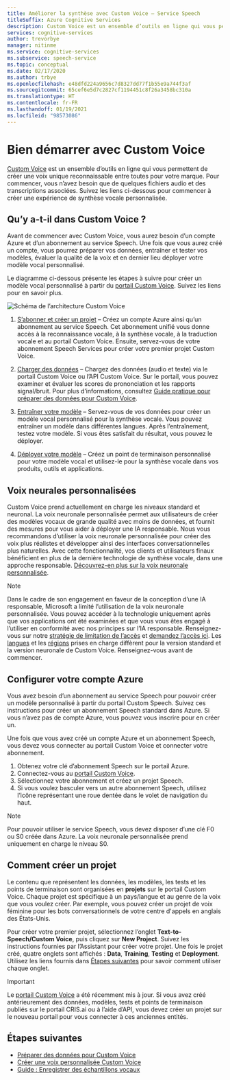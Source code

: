 ```yaml
---
title: Améliorer la synthèse avec Custom Voice – Service Speech
titleSuffix: Azure Cognitive Services
description: Custom Voice est un ensemble d’outils en ligne qui vous permet de créer une voix unique reconnaissable entre toutes pour votre marque. Pour commencer, vous n’avez besoin que de quelques fichiers audio et des transcriptions associées. Suivez les liens ci-dessous pour commencer à créer une expérience de reconnaissance vocale personnalisée.
services: cognitive-services
author: trevorbye
manager: nitinme
ms.service: cognitive-services
ms.subservice: speech-service
ms.topic: conceptual
ms.date: 02/17/2020
ms.author: trbye
ms.openlocfilehash: e48dfd224a9656c7d8327dd77f1b55e9a744f3af
ms.sourcegitcommit: 65cef6e5d7c2827cf1194451c8f26a3458bc310a
ms.translationtype: HT
ms.contentlocale: fr-FR
ms.lasthandoff: 01/19/2021
ms.locfileid: "98573086"
---
```

# <a name="get-started-with-custom-voice"></a>Bien démarrer avec Custom Voice

[Custom Voice](https://aka.ms/customvoice) est un ensemble d’outils en ligne qui vous permettent de créer une voix unique reconnaissable entre toutes pour votre marque. Pour commencer, vous n’avez besoin que de quelques fichiers audio et des transcriptions associées. Suivez les liens ci-dessous pour commencer à créer une expérience de synthèse vocale personnalisée.

## <a name="whats-in-custom-voice"></a>Qu’y a-t-il dans Custom Voice ?

Avant de commencer avec Custom Voice, vous aurez besoin d’un compte Azure et d’un abonnement au service Speech. Une fois que vous aurez créé un compte, vous pourrez préparer vos données, entraîner et tester vos modèles, évaluer la qualité de la voix et en dernier lieu déployer votre modèle vocal personnalisé.

Le diagramme ci-dessous présente les étapes à suivre pour créer un modèle vocal personnalisé à partir du [portail Custom Voice](https://aka.ms/customvoice). Suivez les liens pour en savoir plus.

![Schéma de l’architecture Custom Voice](media/custom-voice/custom-voice-diagram.png)

1. [S’abonner et créer un projet](#set-up-your-azure-account) – Créez un compte Azure ainsi qu’un abonnement au service Speech. Cet abonnement unifié vous donne accès à la reconnaissance vocale, à la synthèse vocale, à la traduction vocale et au portail Custom Voice. Ensuite, servez-vous de votre abonnement Speech Services pour créer votre premier projet Custom Voice.

2. [Charger des données](how-to-custom-voice-create-voice.md#upload-your-datasets) – Chargez des données (audio et texte) via le portail Custom Voice ou l’API Custom Voice. Sur le portail, vous pouvez examiner et évaluer les scores de prononciation et les rapports signal/bruit. Pour plus d’informations, consultez [Guide pratique pour préparer des données pour Custom Voice](how-to-custom-voice-prepare-data.md).

3. [Entraîner votre modèle](how-to-custom-voice-create-voice.md#build-your-custom-voice-model) – Servez-vous de vos données pour créer un modèle vocal personnalisé pour la synthèse vocale. Vous pouvez entraîner un modèle dans différentes langues. Après l’entraînement, testez votre modèle. Si vous êtes satisfait du résultat, vous pouvez le déployer.

4. [Déployer votre modèle](how-to-custom-voice-create-voice.md#create-and-use-a-custom-voice-endpoint) – Créez un point de terminaison personnalisé pour votre modèle vocal et utilisez-le pour la synthèse vocale dans vos produits, outils et applications.

## <a name="custom-neural-voices"></a>Voix neurales personnalisées

Custom Voice prend actuellement en charge les niveaux standard et neuronal. La voix neuronale personnalisée permet aux utilisateurs de créer des modèles vocaux de grande qualité avec moins de données, et fournit des mesures pour vous aider à déployer une IA responsable. Nous vous recommandons d’utiliser la voix neuronale personnalisée pour créer des voix plus réalistes et développer ainsi des interfaces conversationnelles plus naturelles. Avec cette fonctionnalité, vos clients et utilisateurs finaux bénéficient en plus de la dernière technologie de synthèse vocale, dans une approche responsable. [Découvrez-en plus sur la voix neuronale personnalisée](https://aka.ms/CNV-Transparency-Note). 

> [!NOTE]
> Dans le cadre de son engagement en faveur de la conception d’une IA responsable, Microsoft a limité l’utilisation de la voix neuronale personnalisée. Vous pouvez accéder à la technologie uniquement après que vos applications ont été examinées et que vous vous êtes engagé à l’utiliser en conformité avec nos principes sur l’IA responsable. Renseignez-vous sur notre [stratégie de limitation de l’accès](https://aka.ms/gating-overview) et [demandez l’accès ici](https://aka.ms/customneural). Les [langues](language-support.md#customization) et les [régions](regions.md#custom-voices) prises en charge diffèrent pour la version standard et la version neuronale de Custom Voice. Renseignez-vous avant de commencer.  

## <a name="set-up-your-azure-account"></a>Configurer votre compte Azure

Vous avez besoin d’un abonnement au service Speech pour pouvoir créer un modèle personnalisé à partir du portail Custom Speech. Suivez ces instructions pour créer un abonnement Speech standard dans Azure. Si vous n’avez pas de compte Azure, vous pouvez vous inscrire pour en créer un.  

Une fois que vous avez créé un compte Azure et un abonnement Speech, vous devez vous connecter au portail Custom Voice et connecter votre abonnement.

1. Obtenez votre clé d’abonnement Speech sur le portail Azure.
2. Connectez-vous au [portail Custom Voice](https://aka.ms/custom-voice).
3. Sélectionnez votre abonnement et créez un projet Speech.
4. Si vous voulez basculer vers un autre abonnement Speech, utilisez l’icône représentant une roue dentée dans le volet de navigation du haut.

> [!NOTE]
> Pour pouvoir utiliser le service Speech, vous devez disposer d’une clé F0 ou S0 créée dans Azure. La voix neuronale personnalisée prend uniquement en charge le niveau S0. 

## <a name="how-to-create-a-project"></a>Comment créer un projet

Le contenu que représentent les données, les modèles, les tests et les points de terminaison sont organisées en **projets** sur le portail Custom Voice. Chaque projet est spécifique à un pays/langue et au genre de la voix que vous voulez créer. Par exemple, vous pouvez créer un projet de voix féminine pour les bots conversationnels de votre centre d'appels en anglais des États-Unis.

Pour créer votre premier projet, sélectionnez l’onglet **Text-to-Speech/Custom Voice**, puis cliquez sur **New Project**. Suivez les instructions fournies par l’Assistant pour créer votre projet. Une fois le projet créé, quatre onglets sont affichés : **Data**, **Training**, **Testing** et **Deployment**. Utilisez les liens fournis dans [Étapes suivantes](#next-steps) pour savoir comment utiliser chaque onglet.

> [!IMPORTANT]
> Le [portail Custom Voice](https://aka.ms/custom-voice) a été récemment mis à jour. Si vous avez créé antérieurement des données, modèles, tests et points de terminaison publiés sur le portail CRIS.ai ou à l’aide d’API, vous devez créer un projet sur le nouveau portail pour vous connecter à ces anciennes entités.

## <a name="next-steps"></a>Étapes suivantes

- [Préparer des données pour Custom Voice](how-to-custom-voice-prepare-data.md)
- [Créer une voix personnalisée Custom Voice](how-to-custom-voice-create-voice.md)
- [Guide : Enregistrer des échantillons vocaux](record-custom-voice-samples.md)
